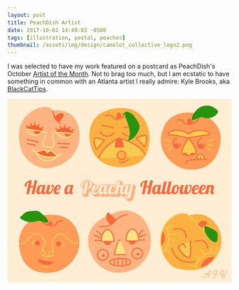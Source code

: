 ```yaml
---
layout: post
title: PeachDish Artist
date: 2017-10-01 14:49:03 -0500
tags: [illustration, postal, peaches]
thumbnail: /assets/img/design/camelot_collective_logo2.png
---
```


I was selected to have my work featured on a postcard as PeachDish's October [Artist of the Month](https://www.wonderroot.org/food-company-care-supporting-arts/). Not to brag too much, but I am ecstatic to have something in common with an Atlanta artist I really admire: Kyle Brooks, aka [BlackCatTips](http://www.blackcattips.com/).

<div class="row">
  <div class="col-lg-12 pt-4">
  	<img class="prototype" src="/assets/img/design/peaches.png" alt="Grant Park Summer Shade Festival booth picture"/>
  </div>
</div>
